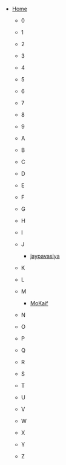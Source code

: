 - [Home](/)
  - 0
  - 1
  - 2
  - 3
  - 4
  - 5
  - 6
  - 7
  - 8
  - 9
  - A
   
  - B
   
  - C
    
  - D
    
  - E
   
  - F
   
  - G
   
  - H
    
  - I
    
  - J
    - [jaypavasiya](/templates/jaypavasiya.md)
  - K
   
  - L
  
  - M
    - [MoKaif](https://github.com/MoKaif)
  - N
   
  - O
    
  - P
    
  - Q
  - R
    
  - S
    
  - T
    
  - U
   
  - V
    
  - W
    
  - X
   
  - Y
    
  - Z
   
